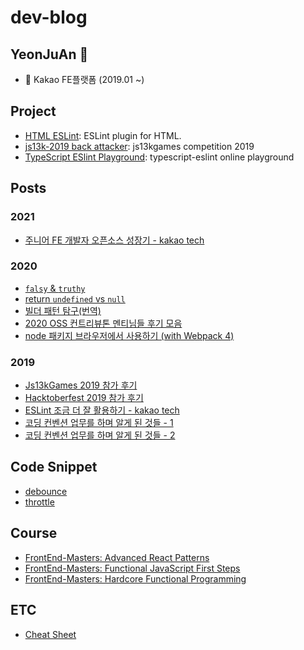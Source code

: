 # dev-blog

## YeonJuAn 👋
- 💼 Kakao FE플랫폼 (2019.01 ~)

## Project

- [HTML ESLint](https://github.com/yeonjuan/html-eslint): ESLint plugin for HTML. 
- [js13k-2019 back attacker](https://github.com/yeonjuan/js13k-2019-back): js13kgames competition 2019
- [TypeScript ESlint Playground](https://github.com/yeonjuan/typescript-eslint-demo): typescript-eslint online playground

## Posts

### 2021
* [주니어 FE 개발자 오픈소스 성장기 - kakao tech](https://tech.kakao.com/2021/06/16/frontend-growth-10/)

### 2020

* [`falsy` & `truthy`](./JavaScript/falsy-truthy.md)
* [return `undefined` vs `null`](./JavaScript/return-null-vs-undefined.md)
* [빌더 패턴 탐구(번역)](./DesignPattern/builder-pattern-exploration.md)
* [2020 OSS 컨트리뷰톤 멘티님들 후기 모음](./Review/2020-oss-contributhon.md)
* [node 패키지 브라우저에서 사용하기 (with Webpack 4)](./JavaScript/node-module-on-browser.md)

### 2019
* [Js13kGames 2019 참가 후기](./Review/js-13k-2019.md)
* [Hacktoberfest 2019 참가 후기](./Review/hacktoberfest-2019.md)
* [ESLint 조금 더 잘 활용하기 - kakao tech](https://tech.kakao.com/2019/12/05/make-better-use-of-eslint/)
* [코딩 컨벤션 업무를 하며 알게 된 것들 - 1](./JavaScript/coding-convention-1.md)
* [코딩 컨벤션 업무를 하며 알게 된 것들 - 2](./JavaScript/coding-convention-2.md)

## Code Snippet

- [debounce](./CodeSnippet/debounce.md)
- [throttle](./CodeSnippet/throttle.md)

## Course

* [FrontEnd-Masters: Advanced React Patterns](./Course/FrontEndMasters/advanced-react-patterns.md)
* [FrontEnd-Masters: Functional JavaScript First Steps](./Course/FrontEndMasters/functional-javascript-first-steps.md)
* [FrontEnd-Masters: Hardcore Functional Programming](./Course/FrontEndMasters/hardcore-functional-programming-in-javascript.md)

## ETC

- [Cheat Sheet](https://github.com/yeonjuan/cheatsheet/blob/main/README.md)
